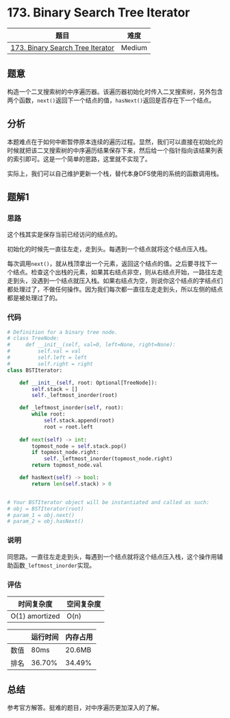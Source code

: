 # 173. Binary Search Tree Iterator

| 题目 | 难度 |
| ---- | ---- |
| [173. Binary Search Tree Iterator](https://leetcode.com/problems/binary-search-tree-iterator/) | Medium |

## 题意

构造一个二叉搜索树的中序遍历器。该遍历器初始化时传入二叉搜索树，另外包含两个函数，`next()`返回下一个结点的值，`hasNext()`返回是否存在下一个结点。

## 分析

本题难点在于如何中断暂停原本连续的遍历过程。显然，我们可以直接在初始化的时候就把该二叉搜索树的中序遍历结果保存下来，然后给一个指针指向该结果列表的索引即可。这是一个简单的思路，这里就不实现了。

实际上，我们可以自己维护更新一个栈，替代本身DFS使用的系统的函数调用栈。

## 题解1

### 思路

这个栈其实是保存当前已经访问的结点的。

初始化的时候先一直往左走，走到头。每遇到一个结点就将这个结点压入栈。

每次调用`next()`，就从栈顶拿出一个元素，返回这个结点的值。之后要寻找下一个结点。检查这个出栈的元素，如果其右结点非空，则从右结点开始，一路往左走走到头，没遇到一个结点就压入栈。如果右结点为空，则说你这个结点的字结点们都处理过了，不做任何操作。因为我们每次都一直往左走走到头，所以左侧的结点都是被处理过了的。

### 代码

```python
# Definition for a binary tree node.
# class TreeNode:
#     def __init__(self, val=0, left=None, right=None):
#         self.val = val
#         self.left = left
#         self.right = right
class BSTIterator:

    def __init__(self, root: Optional[TreeNode]):
        self.stack = []
        self._leftmost_inorder(root)

    def _leftmost_inorder(self, root):
        while root:
            self.stack.append(root)
            root = root.left
        
    def next(self) -> int:
        topmost_node = self.stack.pop()
        if topmost_node.right:
            self._leftmost_inorder(topmost_node.right)
        return topmost_node.val

    def hasNext(self) -> bool:
        return len(self.stack) > 0


# Your BSTIterator object will be instantiated and called as such:
# obj = BSTIterator(root)
# param_1 = obj.next()
# param_2 = obj.hasNext()
```

### 说明

同思路。一直往左走走到头，每遇到一个结点就将这个结点压入栈，这个操作用辅助函数`_leftmost_inorder`实现。

### 评估

| 时间复杂度 | 空间复杂度 |
| ---- | ---- |
| O(1) amortized | O(n) |

| | 运行时间 | 内存占用 |
| ---- | ---- | ---- |
| 数值 | 80ms | 20.6MB |
| 排名 | 36.70% | 34.49% |

## 总结

参考官方解答。挺难的题目，对中序遍历更加深入的了解。
